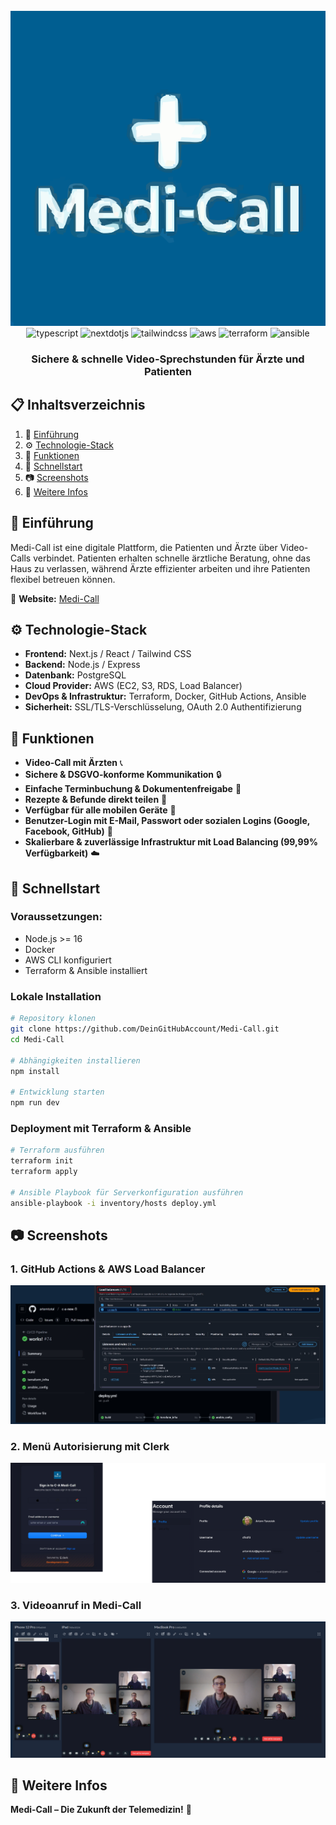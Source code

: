 <div align="center">
  <br />
    <a href="https://Macht.top" target="_blank">
      <img src="/Code/public/icons/logo.svg" alt="Medi-Call Banner">
    </a>
  <br />

  <div>
    <img src="https://img.shields.io/badge/-TypeScript-black?style=for-the-badge&logoColor=white&logo=typescript&color=3178C6" alt="typescript" />
    <img src="https://img.shields.io/badge/-Next_JS-black?style=for-the-badge&logoColor=white&logo=nextdotjs&color=000000" alt="nextdotjs" />
    <img src="https://img.shields.io/badge/-Tailwind_CSS-black?style=for-the-badge&logoColor=white&logo=tailwindcss&color=06B6D4" alt="tailwindcss" />
    <img src="https://img.shields.io/badge/-AWS-black?style=for-the-badge&logoColor=white&logo=amazonaws&color=FF9900" alt="aws" />
    <img src="https://img.shields.io/badge/-Terraform-black?style=for-the-badge&logoColor=white&logo=terraform&color=623CE4" alt="terraform" />
    <img src="https://img.shields.io/badge/-Ansible-black?style=for-the-badge&logoColor=white&logo=ansible&color=EE0000" alt="ansible" />
  </div>

  <h3 align="center">Sichere & schnelle Video-Sprechstunden für Ärzte und Patienten</h3>
</div>

## 📋 Inhaltsverzeichnis

1. 🤖 [Einführung](#einfuhrung)
2. ⚙️ [Technologie-Stack](#tech-stack)
3. 🔋 [Funktionen](#funktionen)
4. 🤸 [Schnellstart](#schnellstart)
5. 📷 [Screenshots](#screenshots)
6. 🚀 [Weitere Infos](#mehr)

## 🤖 Einführung
Medi-Call ist eine digitale Plattform, die Patienten und Ärzte über Video-Calls verbindet. Patienten erhalten schnelle ärztliche Beratung, ohne das Haus zu verlassen, während Ärzte effizienter arbeiten und ihre Patienten flexibel betreuen können.

🔗 **Website:** [Medi-Call](https://Macht.top)

## ⚙️ Technologie-Stack
- **Frontend:** Next.js / React / Tailwind CSS
- **Backend:** Node.js / Express
- **Datenbank:** PostgreSQL
- **Cloud Provider:** AWS (EC2, S3, RDS, Load Balancer)
- **DevOps & Infrastruktur:** Terraform, Docker, GitHub Actions, Ansible
- **Sicherheit:** SSL/TLS-Verschlüsselung, OAuth 2.0 Authentifizierung

## 🔋 Funktionen
- **Video-Call mit Ärzten** 📞
- **Sichere & DSGVO-konforme Kommunikation** 🔒
- **Einfache Terminbuchung & Dokumentenfreigabe** 📅
- **Rezepte & Befunde direkt teilen** 📄
- **Verfügbar für alle mobilen Geräte** 📱
- **Benutzer-Login mit E-Mail, Passwort oder sozialen Logins (Google, Facebook, GitHub)** 🔐
- **Skalierbare & zuverlässige Infrastruktur mit Load Balancing (99,99% Verfügbarkeit)** ☁️

## 🤸 Schnellstart
### Voraussetzungen:
- Node.js >= 16
- Docker
- AWS CLI konfiguriert
- Terraform & Ansible installiert

### Lokale Installation
```bash
# Repository klonen
git clone https://github.com/DeinGitHubAccount/Medi-Call.git
cd Medi-Call

# Abhängigkeiten installieren
npm install

# Entwicklung starten
npm run dev
```

### Deployment mit Terraform & Ansible
```bash
# Terraform ausführen
terraform init
terraform apply

# Ansible Playbook für Serverkonfiguration ausführen
ansible-playbook -i inventory/hosts deploy.yml
```

## 📷 Screenshots
### 1. GitHub Actions & AWS Load Balancer
![GitHub Actions & AWS](Code/public/images/Screenshot_169.png)

### 2. Menü Autorisierung mit Clerk
![Clerk Login](Code/public/images/Medi-Call1.png)

### 3. Videoanruf in Medi-Call
![Video Call](Code/public/images/Screenshot_168.png)

## 🚀 Weitere Infos
**Medi-Call – Die Zukunft der Telemedizin!** 🚀
